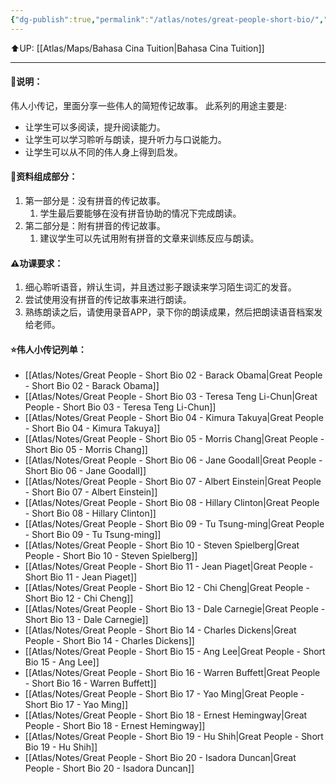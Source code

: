 ```yaml
---
{"dg-publish":true,"permalink":"/atlas/notes/great-people-short-bio/","noteIcon":""}
---
```


⬆️UP: [[Atlas/Maps/Bahasa Cina Tuition\|Bahasa Cina Tuition]]

---
#### 🚩说明：
伟人小传记，里面分享一些伟人的简短传记故事。
此系列的用途主要是:
- 让学生可以多阅读，提升阅读能力。
- 让学生可以学习聆听与朗读，提升听力与口说能力。
- 让学生可以从不同的伟人身上得到启发。
#### 🧩资料组成部分：
1. 第一部分是：没有拼音的传记故事。
	1. 学生最后要能够在没有拼音协助的情况下完成朗读。
2. 第二部分是：附有拼音的传记故事。
	1. 建议学生可以先试用附有拼音的文章来训练反应与朗读。
#### ⚠️功课要求：
1. 细心聆听语音，辨认生词，并且透过影子跟读来学习陌生词汇的发音。
2. 尝试使用没有拼音的传记故事来进行朗读。
3. 熟练朗读之后，请使用录音APP，录下你的朗读成果，然后把朗读语音档案发给老师。

#### ⭐伟人小传记列单：
- [[Atlas/Notes/Great People - Short Bio 02 - Barack Obama\|Great People - Short Bio 02 - Barack Obama]]
- [[Atlas/Notes/Great People - Short Bio 03 - Teresa Teng Li-Chun\|Great People - Short Bio 03 - Teresa Teng Li-Chun]]
- [[Atlas/Notes/Great People - Short Bio 04 - Kimura Takuya\|Great People - Short Bio 04 - Kimura Takuya]]
- [[Atlas/Notes/Great People - Short Bio 05 - Morris Chang\|Great People - Short Bio 05 - Morris Chang]]
- [[Atlas/Notes/Great People - Short Bio 06 - Jane Goodall\|Great People - Short Bio 06 - Jane Goodall]]
- [[Atlas/Notes/Great People - Short Bio 07 - Albert Einstein\|Great People - Short Bio 07 - Albert Einstein]]
- [[Atlas/Notes/Great People - Short Bio 08 - Hillary Clinton\|Great People - Short Bio 08 - Hillary Clinton]]
- [[Atlas/Notes/Great People - Short Bio 09 - Tu Tsung-ming\|Great People - Short Bio 09 - Tu Tsung-ming]]
- [[Atlas/Notes/Great People - Short Bio 10 - Steven Spielberg\|Great People - Short Bio 10 - Steven Spielberg]]
- [[Atlas/Notes/Great People - Short Bio 11 - Jean Piaget\|Great People - Short Bio 11 - Jean Piaget]]
- [[Atlas/Notes/Great People - Short Bio 12 - Chi Cheng\|Great People - Short Bio 12 - Chi Cheng]]
- [[Atlas/Notes/Great People - Short Bio 13 - Dale Carnegie\|Great People - Short Bio 13 - Dale Carnegie]]
- [[Atlas/Notes/Great People - Short Bio 14 - Charles Dickens\|Great People - Short Bio 14 - Charles Dickens]]
- [[Atlas/Notes/Great People - Short Bio 15 - Ang Lee\|Great People - Short Bio 15 - Ang Lee]]
- [[Atlas/Notes/Great People - Short Bio 16 - Warren Buffett\|Great People - Short Bio 16 - Warren Buffett]]
- [[Atlas/Notes/Great People - Short Bio 17 - Yao Ming\|Great People - Short Bio 17 - Yao Ming]]
- [[Atlas/Notes/Great People - Short Bio 18 - Ernest Hemingway\|Great People - Short Bio 18 - Ernest Hemingway]]
- [[Atlas/Notes/Great People - Short Bio 19 - Hu Shih\|Great People - Short Bio 19 - Hu Shih]]
- [[Atlas/Notes/Great People - Short Bio 20 - Isadora Duncan\|Great People - Short Bio 20 - Isadora Duncan]]


